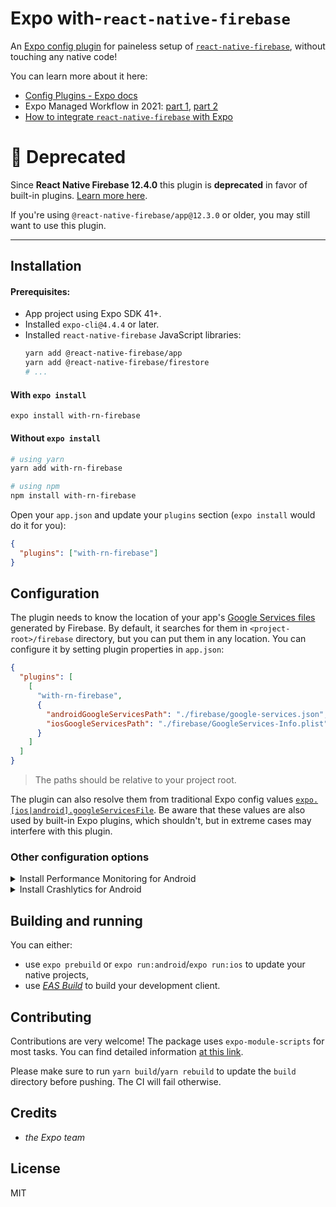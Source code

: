 # Expo with-`react-native-firebase`

An [Expo config plugin](https://docs.expo.io/guides/config-plugins) for paineless setup of [`react-native-firebase`](https://rnfirebase.io/), without touching any native code!

You can learn more about it here:

- [Config Plugins - Expo docs](https://docs.expo.io/guides/config-plugins)
- Expo Managed Workflow in 2021: [part 1](https://blog.expo.io/expo-managed-workflow-in-2021-5b887bbf7dbb), [part 2](https://blog.expo.io/expo-managed-workflow-in-2021-d1c9b68aa10)
- [How to integrate `react-native-firebase` with Expo](https://bartlomiej-klocek.medium.com/how-to-integrate-react-native-firebase-into-expo-d34712eaf64d)

# 📛 Deprecated

Since **React Native Firebase 12.4.0** this plugin is **deprecated** in favor of built-in plugins. [Learn more here](https://rnfirebase.io/#expo).

If you're using `@react-native-firebase/app@12.3.0` or older, you may still want to use this plugin.

---

## Installation

#### Prerequisites:

- App project using Expo SDK 41+.
- Installed `expo-cli@4.4.4` or later.
- Installed `react-native-firebase` JavaScript libraries:
  ```sh
  yarn add @react-native-firebase/app
  yarn add @react-native-firebase/firestore
  # ...
  ```

#### With `expo install`

```
expo install with-rn-firebase
```

#### Without `expo install`

```sh
# using yarn
yarn add with-rn-firebase

# using npm
npm install with-rn-firebase
```

Open your `app.json` and update your `plugins` section (`expo install` would do it for you):

```json
{
  "plugins": ["with-rn-firebase"]
}
```

## Configuration

The plugin needs to know the location of your app's [Google Services files](https://support.google.com/firebase/answer/7015592#zippy=%2Cin-this-article) generated by Firebase. By default, it searches for them in `<project-root>/firebase` directory, but you can put them in any location. You can configure it by setting plugin properties in `app.json`:

```json
{
  "plugins": [
    [
      "with-rn-firebase",
      {
        "androidGoogleServicesPath": "./firebase/google-services.json",
        "iosGoogleServicesPath": "./firebase/GoogleServices-Info.plist"
      }
    ]
  ]
}
```

> The paths should be relative to your project root.

The plugin can also resolve them from traditional Expo config values [`expo.[ios|android].googleServicesFile`](https://docs.expo.io/versions/v41.0.0/config/app/#googleservicesfile). Be aware that these values are also used by built-in Expo plugins, which shouldn't, but in extreme cases may interfere with this plugin.

### Other configuration options

<details>
<summary>Install Performance Monitoring for Android</summary>

In order to install [Performance Monitoring](https://rnfirebase.io/perf/usage) on Android, set `androidOptions.installPerfMonitoring` to `true`:

```json
{
  "plugins": [
    [
      "with-rn-firebase",
      {
        //...
        "androidOptions": {
          "installPerfMonitoring": true
        }
      }
    ]
  ]
}
```

</details>

<details>
<summary>Install Crashlytics for Android</summary>

In order to install [Crashlytics](https://rnfirebase.io/crashlytics/usage) on Android, set `androidOptions.installCrashlytics` to `true`:

```json
{
  "plugins": [
    [
      "with-rn-firebase",
      {
        ...
        "androidOptions": {
          "installCrashlytics": true
        }
      }
    ]
  ]
}
```

</details>

## Building and running

You can either:

- use `expo prebuild` or `expo run:android`/`expo run:ios` to update your native projects,
- use _[EAS Build](https://docs.expo.io/build/introduction/)_ to build your development client.

## Contributing

Contributions are very welcome! The package uses `expo-module-scripts` for most tasks. You can find detailed information [at this link](https://github.com/expo/expo/tree/master/packages/expo-module-scripts#-config-plugin).

Please make sure to run `yarn build`/`yarn rebuild` to update the `build` directory before pushing. The CI will fail otherwise.

## Credits

- _the Expo team_

## License

MIT
